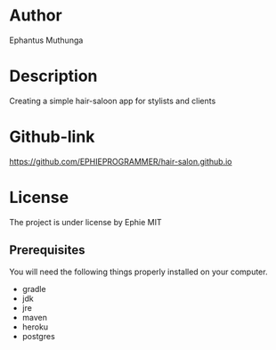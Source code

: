 # Author
Ephantus Muthunga
# Description
Creating a simple hair-saloon app for stylists and clients

# Github-link
https://github.com/EPHIEPROGRAMMER/hair-salon.github.io


# License
The project is under license by Ephie MIT

## Prerequisites

You will need the following things properly installed on your computer.

* gradle
* jdk
* jre
* maven
* heroku
* postgres
